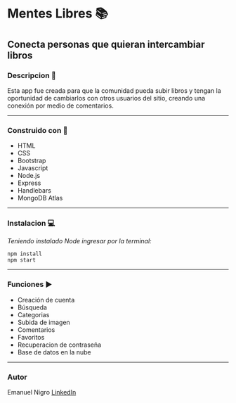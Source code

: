 Mentes Libres :books:
======
Conecta personas que quieran intercambiar libros
------
### Descripcion :eyes:
Esta app fue creada para que la comunidad pueda subir libros y tengan la oportunidad de cambiarlos con otros usuarios del sitio, creando una conexión por medio de comentarios.
___

### Construido con :construction_worker:

* HTML
* CSS
* Bootstrap
* Javascript
* Node.js
* Express
* Handlebars
* MongoDB Atlas

___

### Instalacion :computer:
_Teniendo instalado Node ingresar por la terminal:_

``` 
npm install 
npm start
```
___
### Funciones  :arrow_forward:
* Creación de cuenta
* Búsqueda
* Categorias
* Subida de imagen
* Comentarios
* Favoritos
* Recuperacion de contraseña
* Base de datos en la nube
___
### Autor
Emanuel Nigro [LinkedIn](https://www.linkedin.com/in/emanuel-nigro/)






